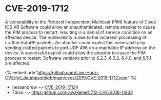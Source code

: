 # CVE-2019-1712

A vulnerability in the Protocol Independent Multicast (PIM) feature of Cisco IOS XR Software could allow an unauthenticated, remote attacker to cause the PIM process to restart, resulting in a denial of service condition on an affected device. The vulnerability is due to the incorrect processing of crafted AutoRP packets. An attacker could exploit this vulnerability by sending crafted packets to port UDP 496 on a reachable IP address on the device. A successful exploit could allow the attacker to cause the PIM process to restart. Software versions prior to 6.2.3, 6.3.2, 6.4.0, and 6.5.1 are affected.

{% embed url="https://github.com/Live-Hack-CVE/full_database/blob/main/cves/2019/CVE-2019-1712.json" %}


* hessandrew ~> [CVE-2019-17124](https://www.alice-snow.ru/2019/database/cve-2019-1712/cve-2019-17124-hessandrew)
* Tabni ~> [https-github.com-awakened1712-CVE-2019-11932](https://www.alice-snow.ru/2019/database/cve-2019-1712/https-github.com-awakened1712-cve-2019-11932-tabni)